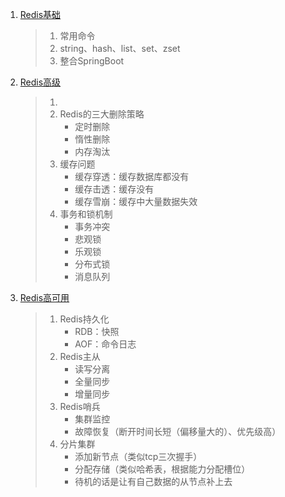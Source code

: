 1. [Redis基础](Redis.md)

   > 1. 常用命令
   > 2. string、hash、list、set、zset
   > 3. 整合SpringBoot

2. [Redis高级](Redis高级.md)

   > 1. 
   > 2. Redis的三大删除策略
   >    - 定时删除
   >    - 惰性删除
   >    - 内存淘汰
   > 3. 缓存问题
   >    - 缓存穿透：缓存数据库都没有
   >    - 缓存击透：缓存没有
   >    - 缓存雪崩：缓存中大量数据失效
   > 4. 事务和锁机制
   >    - 事务冲突
   >    - 悲观锁
   >    - 乐观锁
   >    - 分布式锁
   >    - 消息队列

3. [Redis高可用](../..//Java/微服务框架/分布式/分布式缓存/分布式缓存.md)

   > 1. Redis持久化
   >    - RDB：快照
   >    - AOF：命令日志
   > 2. Redis主从
   >    - 读写分离
   >    - 全量同步
   >    - 增量同步
   > 3. Redis哨兵
   >    - 集群监控
   >    - 故障恢复（断开时间长短（偏移量大的）、优先级高）
   > 4. 分片集群
   >    - 添加新节点（类似tcp三次握手）
   >    - 分配存储（类似哈希表，根据能力分配槽位）
   >    - 待机的话是让有自己数据的从节点补上去


